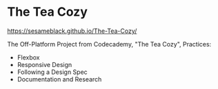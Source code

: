 # The Tea Cozy
https://sesameblack.github.io/The-Tea-Cozy/

The Off-Platform Project from Codecademy, "The Tea Cozy", Practices:
- Flexbox
- Responsive Design
- Following a Design Spec
- Documentation and Research
